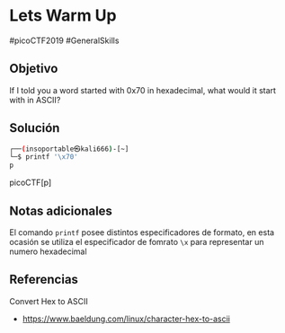 # Lets Warm Up
#picoCTF2019 #GeneralSkills 
## Objetivo
If I told you a word started with 0x70 in hexadecimal, what would it start with in ASCII?
## Solución
```bash
┌──(insoportable㉿kali666)-[~]
└─$ printf '\x70' 
p  
```
picoCTF[p]
## Notas adicionales
El comando `printf` posee distintos especificadores de formato, en esta ocasión se utiliza el especificador de fomrato `\x` para representar un numero hexadecimal
## Referencias
Convert Hex to ASCII
-  https://www.baeldung.com/linux/character-hex-to-ascii